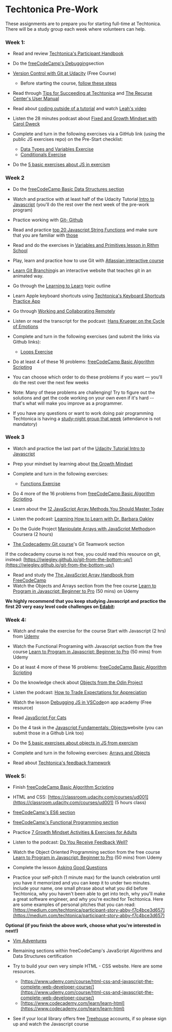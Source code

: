 # **Techtonica Pre-Work**

These assignments are to prepare you for starting full-time at Techtonica. There will be a study group each week where volunteers can help.

### Week 1:

- Read and review [Techtonica&#39;s Participant Handbook](https://docs.google.com/document/d/1bPp3wT4YUo2PuNSYLMwIW9TkU6trd7NSuR9ieHv9MME/edit#heading=h.ez75on7s6lo4)
- Do the [freeCodeCamp&#39;s Debugging](https://www.freecodecamp.org/learn/javascript-algorithms-and-data-structures/debugging/)section
- [Version Control with Git at Udacity](https://classroom.udacity.com/courses/ud123) (Free Course)
  - Before starting the course, [follow these steps](https://github.com/Techtonica/curriculum/blob/main/prework/git-udacity-instructions.md)
- Read through [Tips for Succeeding at Techtonica](https://docs.google.com/document/d/1SWiUl0lYQ0sYDM8vQnVhJVOvT4MRA-9pDglKOgqTWak/edit?usp=sharing) and [The Recurse Center&#39;s User Manual](https://www.recurse.com/manual)
- Read about [coding outside of a tutorial](https://docs.google.com/document/d/1TQ5-Yn36h466CN455x5YMBY2rUr36AGOQJfxyuzVsmU/edit#) and watch [Leah&#39;s video](https://youtu.be/w1Iteueipuw)
- Listen the 28 minutes podcast about [Fixed and Growth Mindset with Carol Dweck](https://www.oneyoufeed.net/fixed-and-growth-mindset/)
- Complete and turn in the following exercises via a GitHub link (using the public JS exercises repo) on the Pre-Start checklist:

  - [Data Types and Variables Exercise](https://github.com/Techtonica/curriculum/blob/main/prework/1_VariablesExercise.js)
  - [Conditionals Exercise](https://github.com/Techtonica/curriculum/blob/main/prework/2_ConditionalsExercise.js)

- Do the [5 basic exercises about JS in exercism](https://exercism.org/tracks/javascript/concepts/basics)

### Week 2

- Do the [freeCodeCamp Basic Data Structures section](https://www.freecodecamp.org/learn/javascript-algorithms-and-data-structures/basic-data-structures/)
- Watch and practice with at least half of the Udacity Tutorial [Intro to Javascript](https://classroom.udacity.com/courses/ud803) (you'll do the rest over the next week of the pre-work program)
- Practice working with [Git- Github](https://swcarpentry.github.io/git-novice/)
- Read and practice [top 20 Javascript String Functions](https://www.edureka.co/blog/javascript-string-functions/) and make sure that you are familiar with [those](https://www.edureka.co/blog/javascript-string-functions/)
- Read and do the exercises in [Variables and Primitives lesson in Rithm School](https://www.rithmschool.com/courses/javascript/introduction-to-javascript-variables-and-primitives)
- Play, learn and practice how to use Git with [Atlassian interactive course](https://www.atlassian.com/git)
- [Learn Git Branching](https://learngitbranching.js.org/)is an interactive website that teaches git in an animated way.
- Go through the [Learning to Learn](https://github.com/Techtonica/curriculum/blob/main/onboarding/learning-to-learn.md) topic outline
- Learn Apple keyboard shortcuts using [Techtonica&#39;s Keyboard Shortcuts Practice App](https://techtonica.github.io/keyboard-shortcuts-practice/)
- Go through [Working and Collaborating Remotely](https://github.com/Techtonica/curriculum/blob/main/career/working-and-collaborating-remotely.md)
- Listen or read the transcript for the podcast: [Hans Krueger on the Cycle of Emotions](https://theinformed.life/2021/11/21/episode-75-hans-krueger/)
- Complete and turn in the following exercises (and submit the links via Github links):

  - [Loops Exercise](https://github.com/Techtonica/curriculum/blob/main/prework/3_LoopsExercise.js)

- Do at least 4 of these 16 problems: [freeCodeCamp Basic Algorithm Scripting](https://www.freecodecamp.org/learn/javascript-algorithms-and-data-structures/basic-algorithm-scripting/)

- You can choose which order to do these problems if you want — you'll do the rest over the next few weeks
- Note: Many of these problems are challenging! Try to figure out the solutions and get the code working on your own even if it's hard -- that's what will make you improve as a programmer.

- If you have any questions or want to work doing pair programming Techtonica is having a [study-night group that week](https://www.eventbrite.com/e/techtonicas-application-javascript-study-group-tickets-117695322879?aff=ebdsoporgprofile) (attendance is not mandatory)

### Week 3

- Watch and practice the last part of the [Udacity Tutorial Intro to Javascript](https://classroom.udacity.com/courses/ud803)

- Prep your mindset by learning about [the Growth Mindset](https://github.com/Techtonica/curriculum/blob/main/onboarding/YCLA_LessonPlan_v10.pdf)

- Complete and turn in the following exercises:

  - [Functions Exercise](https://github.com/Techtonica/curriculum/blob/main/prework/4_FunctionsExercise.js)

- Do 4 more of the 16 problems from [freeCodeCamp Basic Algorithm Scripting](https://www.freecodecamp.org/learn/javascript-algorithms-and-data-structures/basic-algorithm-scripting/).

- Learn about the [12 JavaScript Array Methods You Should Master Today](https://www.simplilearn.com/tutorials/javascript-tutorial/javascript-arrays)

- Listen the podcast: [Learning How to Learn with Dr. Barbara Oakley](https://www.leadinglearning.com/episode-104-barbara-oakley/)

- Do the Guide Project [Manipulate Arrays with JavaScript Methods](https://www.coursera.org/projects/manipulate-arrays-javascript-methods)on Coursera (2 hours)

- [The Codecademy Git course](https://www.codecademy.com/learn/learn-git)'s Git Teamwork section

If the codecademy course is not free, you could read this resource on git, instead: [https://jwiegley.github.io/git-from-the-bottom-up/](https://jwiegley.github.io/git-from-the-bottom-up/)

- Read and study the [The JavaScript Array Handbook from FreeCodeCamp](https://www.freecodecamp.org/news/the-javascript-array-handbook/)
- Watch the Objects and Arrays section from the free course [Learn to Program in Javascript: Beginner to Pro](https://www.udemy.com/course/programming-in-javascript/) (50 mins) on Udemy

**We highly recommend that you keep studying Javascript and practice the first 20 very easy level code challenges on [Edabit](https://edabit.com/challenges):**

### Week 4:

- Watch and make the exercise for the course Start with Javascript (2 hrs) from [Udemy](https://www.udemy.com/course/start-javascript/)

- Watch the Functional Programing with Javascript section from the free course [Learn to Program in Javascript: Beginner to Pro](https://www.udemy.com/course/programming-in-javascript/) (50 mins) from Udemy

- Do at least 4 more of these 16 problems: [freeCodeCamp Basic Algorithm Scripting](https://www.freecodecamp.org/learn/javascript-algorithms-and-data-structures/basic-algorithm-scripting/)

- Do the knowledge check about [Objects from the Odin Project](https://www.theodinproject.com/paths/full-stack-javascript/courses/javascript/lessons/objects-and-object-constructors#knowledge-check)

- Listen the podcast: [How to Trade Expectations for Appreciation](https://podcasts.apple.com/ca/podcast/how-to-trade-expectations-for-appreciation-a/id1098413063?i=1000500370199)

- Watch the lesson [Debugging JS in VSCode](https://open.appacademy.io/learn/full-stack-online/javascript/debugging-js-in-vscode)on app academy (Free resource)
- Read [JavaScript For Cats](http://jsforcats.com/)

- Do the 4 task in the [Javascript Fundamentals: Objects](https://javascript.info/object#tasks)website (you can submit those in a Github Link too)

- Do the [5 basic exercises about objects in JS from exercism](https://exercism.org/tracks/javascript/concepts/objects)

- Complete and turn in the following exercises: [Arrays and Objects](https://github.com/Techtonica/curriculum/blob/main/prework/5_ArraysObjectsExercise.js)

- Read about [Techtonica&#39;s feedback framework](https://docs.google.com/document/d/1bPp3wT4YUo2PuNSYLMwIW9TkU6trd7NSuR9ieHv9MME/edit#heading=h.ncx7nw2pegwg)

### Week 5:

- Finish [freeCodeCamp Basic Algorithm Scripting](https://www.freecodecamp.org/learn/javascript-algorithms-and-data-structures/basic-algorithm-scripting/)

- HTML and CSS: [https://classroom.udacity.com/courses/ud001](https://classroom.udacity.com/courses/ud001) (5 hours class)

- [freeCodeCamp's ES6 section](https://www.freecodecamp.org/learn/javascript-algorithms-and-data-structures/es6/)
- [freeCodeCamp's Functional Programming section](https://www.freecodecamp.org/learn/javascript-algorithms-and-data-structures/functional-programming/)

- Practice [7 Growth Mindset Activities & Exercises for Adults](https://www.developgoodhabits.com/growth-mindset-adults/)

- Listen to the podcast: [Do You Receive Feedback Well?](https://www.michellemcquaid.com/podcast/do-you-receive-feedback-well-podcast-with-sheila-heen/)

- Watch the Object Oriented Programming section from the free course [Learn to Program in Javascript: Beginner to Pro](https://www.udemy.com/course/programming-in-javascript/) (50 mins) from Udemy

- Complete the lesson [Asking Good Questions](https://github.com/Techtonica/curriculum/blob/main/onboarding/asking-good-questions.md)

- Practice your self-pitch (1 minute max) for the launch celebration until you have it memorized and you can keep it to under two minutes. Include your name, one small phrase about what you did before Techtonica, why you haven't been able to get into tech, why you'll make a great software engineer, and why you're excited for Techtonica. Here are some examples of personal pitches that you can read:[https://medium.com/techtonica/participant-story-abby-f7c4bce3d657](https://medium.com/techtonica/participant-story-abby-f7c4bce3d657)

**Optional (if you finish the above work, choose what you're interested in next!)**

- [Vim Adventures](https://vim-adventures.com/)
- Remaining sections within freeCodeCamp's JavaScript Algorithms and Data Structures certification
- Try to build your own very simple HTML - CSS website. Here are some resources.

  - [https://www.udemy.com/course/html-css-and-javascript-the-complete-web-developer-course/](https://www.udemy.com/course/html-css-and-javascript-the-complete-web-developer-course/)
  - [https://www.codecademy.com/learn/learn-html](https://www.codecademy.com/learn/learn-html)

- See if your local library offers free [Treehouse](https://teamtreehouse.com/) accounts, if so please sign up and watch the Javascript course
